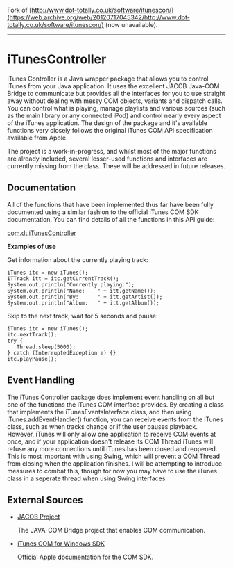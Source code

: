
Fork of [http://www.dot-totally.co.uk/software/itunescon/](https://web.archive.org/web/20120717045342/http://www.dot-totally.co.uk/software/itunescon/) (now unavailable).

----------

iTunesController
================

iTunes Controller is a Java wrapper package that allows you to control iTunes from your Java application. It uses the excellent JACOB Java-COM Bridge to communicate but provides all the interfaces for you to use straight away without dealing with messy COM objects, variants and dispatch calls. You can control what is playing, manage playlists and various sources (such as the main library or any connected iPod) and control nearly every aspect of the iTunes application. The design of the package and it's available functions very closely follows the original iTunes COM API specification available from Apple.

The project is a work-in-progress, and whilst most of the major functions are already included, several lesser-used functions and interfaces are currently missing from the class. These will be addressed in future releases.

## Documentation ##

All of the functions that have been implemented thus far have been fully documented using a similar fashion to the official iTunes COM SDK documentation. You can find details of all the functions in this API guide:

[com.dt.iTunesController](https://web.archive.org/web/20120717045342/http://www.dot-totally.co.uk/software/itunescon/javadoc-0.2/)

**Examples of use**

Get information about the currently playing track:
	
	iTunes itc = new iTunes();
	ITTrack itt = itc.getCurrentTrack();
	System.out.println("Currently playing:");
	System.out.println("Name:    " + itt.getName());
	System.out.println("By:      " + itt.getArtist());
	System.out.println("Album:   " + itt.getAlbum());

Skip to the next track, wait for 5 seconds and pause:
	
	iTunes itc = new iTunes();
	itc.nextTrack();
	try {
	   Thread.sleep(5000);
	} catch (InterruptedException e) {}
	itc.playPause();

## Event Handling ##

The iTunes Controller package does implement event handling on all but one of the functions the iTunes COM interface provides. By creating a class that implements the iTunesEventsInterface class, and then using iTunes.addEventHandler() function, you can receive events from the iTunes class, such as when tracks change or if the user pauses playback. However, iTunes will only allow one application to receive COM events at once, and if your application doesn't release its COM Thread iTunes will refuse any more connections until iTunes has been closed and reopened. This is most important with using Swing, which will prevent a COM Thread from closing when the application finishes. I will be attempting to introduce measures to combat this, though for now you may have to use the iTunes class in a seperate thread when using Swing interfaces.

## External Sources ##


- [JACOB Project](https://web.archive.org/web/20120717045342/http://sourceforge.net/projects/jacob-project/)

	The JAVA-COM Bridge project that enables COM communication.

- [iTunes COM for Windows SDK](https://web.archive.org/web/20120717045342/http://developer.apple.com/sdk/itunescomsdk.html)

	Official Apple documentation for the COM SDK.
